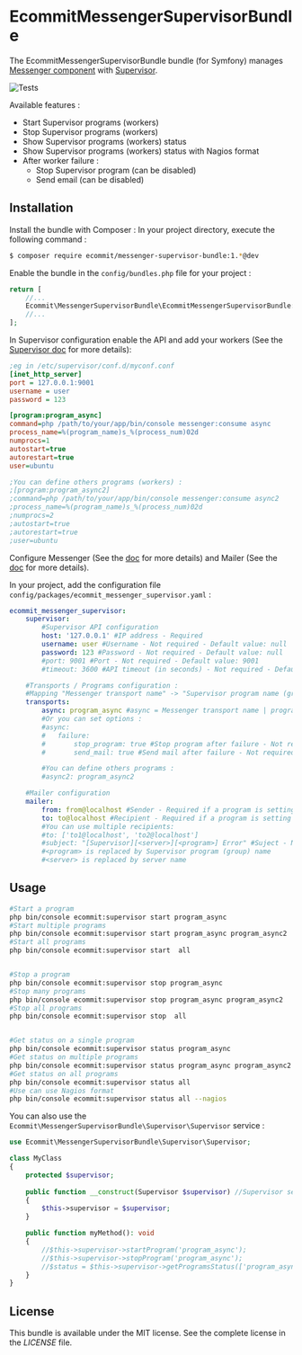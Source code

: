 # EcommitMessengerSupervisorBundle

The EcommitMessengerSupervisorBundle bundle (for Symfony) manages [Messenger component](https://symfony.com/doc/current/components/messenger.html)
with [Supervisor](http://supervisord.org).


![Tests](https://github.com/e-commit/messenger-supervisor-bundle/workflows/Tests/badge.svg)


Available features :
* Start Supervisor programs (workers)
* Stop Supervisor programs (workers)
* Show Supervisor programs (workers) status
* Show Supervisor programs (workers) status with Nagios format
* After worker failure :
    * Stop Supervisor program (can be disabled)
    * Send email (can be disabled)


## Installation ##

Install the bundle with Composer : In your project directory, execute the following command :

```bash
$ composer require ecommit/messenger-supervisor-bundle:1.*@dev
```

Enable the bundle in the `config/bundles.php` file for your project :

```php
return [
    //...
    Ecommit\MessengerSupervisorBundle\EcommitMessengerSupervisorBundle::class => ['all' => true],
    //...
];
```

In Supervisor configuration enable the API and add your workers (See the [Supervisor doc](http://supervisord.org) for more details):

```ini
;eg in /etc/supervisor/conf.d/myconf.conf
[inet_http_server]
port = 127.0.0.1:9001
username = user
password = 123

[program:program_async]
command=php /path/to/your/app/bin/console messenger:consume async
process_name=%(program_name)s_%(process_num)02d
numprocs=1
autostart=true
autorestart=true
user=ubuntu

;You can define others programs (workers) :
;[program:program_async2]
;command=php /path/to/your/app/bin/console messenger:consume async2
;process_name=%(program_name)s_%(process_num)02d
;numprocs=2
;autostart=true
;autorestart=true
;user=ubuntu
```

Configure Messenger (See the [doc](https://symfony.com/doc/current/messenger.html) for more details) and 
Mailer (See the [doc](https://symfony.com/doc/current/mailer.html) for more details).

In your project, add the configuration file `config/packages/ecommit_messenger_supervisor.yaml` :

```yaml
ecommit_messenger_supervisor:
    supervisor:
        #Supervisor API configuration
        host: '127.0.0.1' #IP address - Required
        username: user #Username - Not required - Default value: null
        password: 123 #Password - Not required - Default value: null
        #port: 9001 #Port - Not required - Default value: 9001
        #timeout: 3600 #API timeout (in seconds) - Not required - Default value: 3600

    #Transports / Programs configuration :
    #Mapping "Messenger transport name" -> "Supervisor program name (group name)"
    transports:
        async: program_async #async = Messenger transport name | program_async = Supervisor program (group) name
        #Or you can set options :
        #async:
        #   failure:
        #       stop_program: true #Stop program after failure - Not required - Available values: "always", "will-not-retry" (only if the message cannot be retried), "never" - Default value : "always"
        #       send_mail: true #Send mail after failure - Not required - Available values: "always", "will-not-retry" (only if the message cannot be retried), "never" - Default value : "always"

        #You can define others programs :
        #async2: program_async2

    #Mailer configuration
    mailer:
        from: from@localhost #Sender - Required if a program is setting with send_mail=true option
        to: to@localhost #Recipient - Required if a program is setting with send_mail=true option
        #You can use multiple recipients:
        #to: ['to1@localhost', 'to2@localhost']
        #subject: "[Supervisor][<server>][<program>] Error" #Suject - Not required - Default value : "[Supervisor][<program>] Error"
        #<program> is replaced by Supervisor program (group) name
        #<server> is replaced by server name
```


## Usage ##

```bash
#Start a program
php bin/console ecommit:supervisor start program_async
#Start multiple programs
php bin/console ecommit:supervisor start program_async program_async2
#Start all programs
php bin/console ecommit:supervisor start  all


#Stop a program
php bin/console ecommit:supervisor stop program_async
#Stop many programs
php bin/console ecommit:supervisor stop program_async program_async2
#Stop all programs
php bin/console ecommit:supervisor stop  all


#Get status on a single program
php bin/console ecommit:supervisor status program_async
#Get status on multiple programs
php bin/console ecommit:supervisor status program_async program_async2
#Get status on all programs
php bin/console ecommit:supervisor status all
#Use can use Nagios format
php bin/console ecommit:supervisor status all --nagios
```

You can also use the `Ecommit\MessengerSupervisorBundle\Supervisor\Supervisor` service :

```php
use Ecommit\MessengerSupervisorBundle\Supervisor\Supervisor;

class MyClass
{
    protected $supervisor;
    
    public function __construct(Supervisor $supervisor) //Supervisor service is injected
    {
        $this->supervisor = $supervisor;
    }

    public function myMethod(): void
    {
        //$this->supervisor->startProgram('program_async');
        //$this->supervisor->stopProgram('program_async');
        //$status = $this->supervisor->getProgramsStatus(['program_async']);
    }
}
```

## License ##

This bundle is available under the MIT license. See the complete license in the *LICENSE* file.

